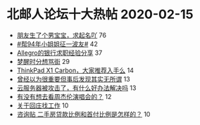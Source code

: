 # 北邮人论坛十大热帖 2020-02-15

- [朋友生了个男宝宝，求起名吖](https://bbs.byr.cn/article/Talking/6182450) 76
- [#帮94年小姐姐征一波友#](https://bbs.byr.cn/article/Friends/1952849) 42
- [Allegro的银行求职经验分享](https://bbs.byr.cn/article/Job/2077611) 37
- [梦醒时分想骂街](https://bbs.byr.cn/article/Feeling/3138826) 29
- [ThinkPad X1 Carbon，大家推荐入手么](https://bbs.byr.cn/article/Notebook/180952) 14
- [曾经以为很重要但事后发现其实无所谓](https://bbs.byr.cn/article/WorkLife/1140217) 13
- [云服务器被攻击了，有什么好办法解决吗](https://bbs.byr.cn/article/Security/44634) 13
- [有没有想去看周杰伦演唱会的？](https://bbs.byr.cn/article/Music/341955) 12
- [关于回庄找工作](https://bbs.byr.cn/article/Hebei/248653) 10
- [咨询贴 二手房贷款比例和首付比例是怎样的？](https://bbs.byr.cn/article/Home/122458) 10


